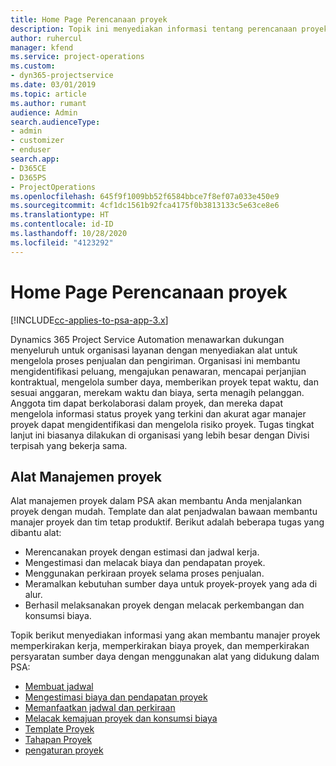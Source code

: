 ```yaml
---
title: Home Page Perencanaan proyek
description: Topik ini menyediakan informasi tentang perencanaan proyek.
author: ruhercul
manager: kfend
ms.service: project-operations
ms.custom:
- dyn365-projectservice
ms.date: 03/01/2019
ms.topic: article
ms.author: rumant
audience: Admin
search.audienceType:
- admin
- customizer
- enduser
search.app:
- D365CE
- D365PS
- ProjectOperations
ms.openlocfilehash: 645f9f1009bb52f6584bbce7f8ef07a033e450e9
ms.sourcegitcommit: 4cf1dc1561b92fca4175f0b3813133c5e63ce8e6
ms.translationtype: HT
ms.contentlocale: id-ID
ms.lasthandoff: 10/28/2020
ms.locfileid: "4123292"
---
```

# <a name="project-planning-home-page"></a>Home Page Perencanaan proyek

[!INCLUDE[cc-applies-to-psa-app-3.x](../includes/cc-applies-to-psa-app-3x.md)]

Dynamics 365 Project Service Automation menawarkan dukungan menyeluruh untuk organisasi layanan dengan menyediakan alat untuk mengelola proses penjualan dan pengiriman. Organisasi ini membantu mengidentifikasi peluang, mengajukan penawaran, mencapai perjanjian kontraktual, mengelola sumber daya, memberikan proyek tepat waktu, dan sesuai anggaran, merekam waktu dan biaya, serta menagih pelanggan. Anggota tim dapat berkolaborasi dalam proyek, dan mereka dapat mengelola informasi status proyek yang terkini dan akurat agar manajer proyek dapat mengidentifikasi dan mengelola risiko proyek. Tugas tingkat lanjut ini biasanya dilakukan di organisasi yang lebih besar dengan Divisi terpisah yang bekerja sama.

## <a name="project-management-tools"></a>Alat Manajemen proyek

Alat manajemen proyek dalam PSA akan membantu Anda menjalankan proyek dengan mudah. Template dan alat penjadwalan bawaan membantu manajer proyek dan tim tetap produktif. Berikut adalah beberapa tugas yang dibantu alat:

- Merencanakan proyek dengan estimasi dan jadwal kerja.
- Mengestimasi dan melacak biaya dan pendapatan proyek.
- Menggunakan perkiraan proyek selama proses penjualan.
- Meramalkan kebutuhan sumber daya untuk proyek-proyek yang ada di alur.
- Berhasil melaksanakan proyek dengan melacak perkembangan dan konsumsi biaya.

Topik berikut menyediakan informasi yang akan membantu manajer proyek memperkirakan kerja, memperkirakan biaya proyek, dan memperkirakan persyaratan sumber daya dengan menggunakan alat yang didukung dalam PSA:

- [Membuat jadwal](project-creating.md)
- [Mengestimasi biaya dan pendapatan proyek](project-estimating.md)
- [Memanfaatkan jadwal dan perkiraan](project-leveraging.md)
- [Melacak kemajuan proyek dan konsumsi biaya](project-tracking.md)
- [Template Proyek](project-templates.md)
- [Tahapan Proyek](project-stages.md)
- [pengaturan proyek](project-settings.md)
